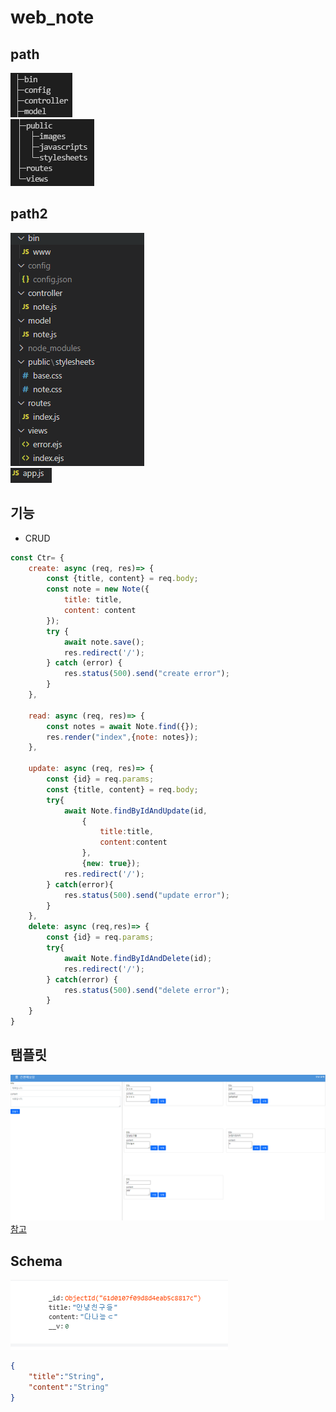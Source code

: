# web_note
## path
![img](경로1.png)<br/>
![img](경로.png)<br/>
## path2
![img](경로2-1.png)<br/>
![img](경로2-2.png)<br/>
## 기능
- CRUD
```js
const Ctr= {
    create: async (req, res)=> {
        const {title, content} = req.body;
        const note = new Note({
            title: title,
            content: content
        });
        try {
            await note.save();
            res.redirect('/');
        } catch (error) {
            res.status(500).send("create error");
        }
    },

    read: async (req, res)=> {
        const notes = await Note.find({});
        res.render("index",{note: notes});
    },

    update: async (req, res)=> {
        const {id} = req.params;
        const {title, content} = req.body;
        try{
            await Note.findByIdAndUpdate(id,
                { 
                    title:title,
                    content:content
                },
                {new: true});
            res.redirect('/');
        } catch(error){
            res.status(500).send("update error");
        } 
    },
    delete: async (req,res)=> {
        const {id} = req.params;
        try{
            await Note.findByIdAndDelete(id);
            res.redirect('/');
        } catch(error) {
            res.status(500).send("delete error");
        }
    }
}
```
## 탬플릿
![img](노트화면.png)
[참고](https://github.com/bbarksse/noteApp)
## Schema
![img](database.png)
```json
{
    "title":"String",
    "content":"String"
}
```